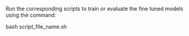 Run the corresponding scripts to train or evaluate the fine tuned models using the command:

bash script_file_name.sh
